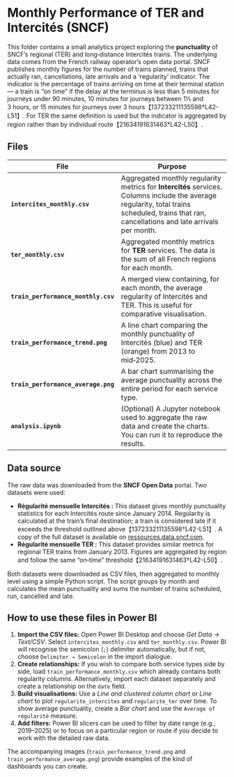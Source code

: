 # Monthly Performance of TER and Intercités (SNCF)

This folder contains a small analytics project exploring the **punctuality** of SNCF’s regional (TER) and long‑distance Intercités trains.  The underlying data comes from the French railway operator’s open data portal.  SNCF publishes monthly figures for the number of trains planned, trains that actually ran, cancellations, late arrivals and a ‘regularity’ indicator.  The indicator is the percentage of trains arriving on time at their terminal station — a train is “on time” if the delay at the terminus is less than 5 minutes for journeys under 90 minutes, 10 minutes for journeys between 1½ and 3 hours, or 15 minutes for journeys over 3 hours【137233211135598†L42-L51】.  For TER the same definition is used but the indicator is aggregated by region rather than by individual route【21634191631463†L42-L50】.

## Files

| File | Purpose |
|---|---|
| **`intercites_monthly.csv`** | Aggregated monthly regularity metrics for **Intercités** services.  Columns include the average regularity, total trains scheduled, trains that ran, cancellations and late arrivals per month. |
| **`ter_monthly.csv`** | Aggregated monthly metrics for **TER** services.  The data is the sum of all French regions for each month. |
| **`train_performance_monthly.csv`** | A merged view containing, for each month, the average regularity of Intercités and TER.  This is useful for comparative visualisation. |
| **`train_performance_trend.png`** | A line chart comparing the monthly punctuality of Intercités (blue) and TER (orange) from 2013 to mid‑2025. |
| **`train_performance_average.png`** | A bar chart summarising the average punctuality across the entire period for each service type. |
| **`analysis.ipynb`** | (Optional) A Jupyter notebook used to aggregate the raw data and create the charts.  You can run it to reproduce the results. |

## Data source

The raw data was downloaded from the **SNCF Open Data** portal.  Two datasets were used:

* **Régularité mensuelle Intercités :** This dataset gives monthly punctuality statistics for each Intercités route since January 2014.  Regularity is calculated at the train’s final destination; a train is considered late if it exceeds the threshold outlined above【137233211135598†L42-L51】.  A copy of the full dataset is available on [ressources.data.sncf.com](https://ressources.data.sncf.com/).
* **Régularité mensuelle TER :** This dataset provides similar metrics for regional TER trains from January 2013.  Figures are aggregated by region and follow the same “on‑time” threshold【21634191631463†L42-L50】.

Both datasets were downloaded as CSV files, then aggregated to monthly level using a simple Python script.  The script groups by month and calculates the mean punctuality and sums the number of trains scheduled, run, cancelled and late.

## How to use these files in Power BI

1. **Import the CSV files:** Open Power BI Desktop and choose *Get Data → Text/CSV*.  Select `intercites_monthly.csv` and `ter_monthly.csv`.  Power BI will recognise the semicolon (`;`) delimiter automatically, but if not, choose `Delimiter → Semicolon` in the import dialogue.
2. **Create relationships:** If you wish to compare both service types side by side, load `train_performance_monthly.csv` which already contains both regularity columns.  Alternatively, import each dataset separately and create a relationship on the `date` field.
3. **Build visualisations:** Use a *Line and clustered column chart* or *Line chart* to plot `regularite_intercites` and `regularite_ter` over time.  To show average punctuality, create a *Bar chart* and use the `Average of régularité` measure.
4. **Add filters:** Power BI slicers can be used to filter by date range (e.g., 2019–2025) or to focus on a particular region or route if you decide to work with the detailed raw data.

The accompanying images (`train_performance_trend.png` and `train_performance_average.png`) provide examples of the kind of dashboards you can create.